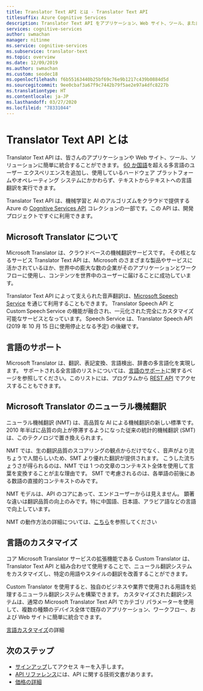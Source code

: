 ```yaml
---
title: Translator Text API とは - Translator Text API
titlesuffix: Azure Cognitive Services
description: Translator Text API をアプリケーション、Web サイト、ツール、またはその他のソリューションに統合して、多言語ユーザー エクスペリエンスを提供できます。
services: cognitive-services
author: swmachan
manager: nitinme
ms.service: cognitive-services
ms.subservice: translator-text
ms.topic: overview
ms.date: 12/09/2019
ms.author: swmachan
ms.custom: seodec18
ms.openlocfilehash: f6b55163440b25bf69c76e9b1217c439b0884d5d
ms.sourcegitcommit: 9ee0cbaf3a67f9c7442b79f5ae2e97a4dfc8227b
ms.translationtype: HT
ms.contentlocale: ja-JP
ms.lasthandoff: 03/27/2020
ms.locfileid: "78331044"
---
```

# <a name="what-is-the-translator-text-api"></a>Translator Text API とは

Translator Text API は、皆さんのアプリケーションや Web サイト、ツール、ソリューションに簡単に統合することができます。 [60 か国語](languages.md)を超える多言語のユーザー エクスペリエンスを追加し、使用しているハードウェア プラットフォームやオペレーティング システムにかかわらず、テキストからテキストへの言語翻訳を実行できます。

Translator Text API は、機械学習と AI のアルゴリズムをクラウドで提供する Azure の [Cognitive Services API](https://docs.microsoft.com/azure/?pivot=products&panel=ai) コレクションの一部です。この API は、開発プロジェクトですぐに利用できます。

## <a name="about-microsoft-translator"></a>Microsoft Translator について

Microsoft Translator は、クラウドベースの機械翻訳サービスです。 その核となるサービス Translator Text API は、Microsoft のさまざまな製品やサービスに活かされているほか、世界中の膨大な数の企業がそのアプリケーションとワークフローに使用し、コンテンツを世界中のユーザーに届けることに成功しています。

Translator Text API によって支えられた音声翻訳は、[Microsoft Speech Service](https://docs.microsoft.com/azure/cognitive-services/speech-service/) を通じて利用することもできます。 Translator Speech API と Custom Speech Service の機能が融合され、一元化された完全にカスタマイズ可能なサービスとなっています。 Speech Service は、Translator Speech API (2019 年 10 月 15 日に使用停止となる予定) の後継です。

## <a name="language-support"></a>言語のサポート

Microsoft Translator は、翻訳、表記変換、言語検出、辞書の多言語化を実現します。 サポートされる全言語のリストについては、[言語のサポート](language-support.md)に関するページを参照してください。このリストには、プログラムから [REST API](https://docs.microsoft.com/azure/cognitive-services/translator/reference/v3-0-languages) でアクセスすることもできます。  

## <a name="microsoft-translator-neural-machine-translation"></a>Microsoft Translator のニューラル機械翻訳

ニューラル機械翻訳 (NMT) は、高品質な AI による機械翻訳の新しい標準です。 2010 年半ばに品質の向上が停滞するようになった従来の統計的機械翻訳 (SMT) は、このテクノロジで置き換えられます。

NMT では、生の翻訳品質のスコアリングの観点からだけでなく、音声がより流ちょうで人間らしいため、SMT より優れた翻訳が提供されます。 こうした流ちょうさが得られるのは、NMT では 1 つの文章のコンテキスト全体を使用して言葉を変換することが主な理由です。 SMT で考慮されるのは、各単語の前後にある数語の直接的コンテキストのみです。

NMT モデルは、API のコアにあって、エンドユーザーからは見えません。 顕著な違いは翻訳品質の向上のみです。特に中国語、日本語、アラビア語などの言語で向上しています。

NMT の動作方法の詳細については、[こちら](https://www.microsoft.com/en-us/translator/mt.aspx#nnt)を参照してください

## <a name="language-customization"></a>言語のカスタマイズ

コア Microsoft Translator サービスの拡張機能である Custom Translator は、Translator Text API と組み合わせて使用することで、ニューラル翻訳システムをカスタマイズし、特定の用語やスタイルの翻訳を改善することができます。

Custom Translator を使用すると、独自のビジネスや業界で使用される用語を処理するニューラル翻訳システムを構築できます。 カスタマイズされた翻訳システムは、通常の Microsoft Translator Text API でカテゴリ パラメーターを使用して、複数の種類のデバイス全体で既存のアプリケーション、ワークフロー、および Web サイトに簡単に統合できます。

[言語カスタマイズ](customization.md)の詳細

## <a name="next-steps"></a>次のステップ

- [サインアップ](translator-text-how-to-signup.md)してアクセス キーを入手します。
- [API リファレンス](https://docs.microsoft.com/azure/cognitive-services/Translator/reference/v3-0-reference)には、API に関する技術文書があります。
- [価格の詳細](https://azure.microsoft.com/pricing/details/cognitive-services/translator-text-api/)
